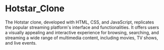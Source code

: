 # Hotstar_Clone
The Hotstar clone, developed with HTML, CSS, and JavaScript, replicates the popular streaming platform's interface and functionalities. It offers users a visually appealing and interactive experience for browsing, searching, and streaming a wide range of multimedia content, including movies, TV shows, and live events.
